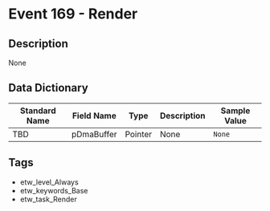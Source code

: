 # Event 169 - Render

## Description
None

## Data Dictionary
|Standard Name|Field Name|Type|Description|Sample Value|
|---|---|---|---|---|
|TBD|pDmaBuffer|Pointer|None|`None`|

## Tags
* etw_level_Always
* etw_keywords_Base
* etw_task_Render